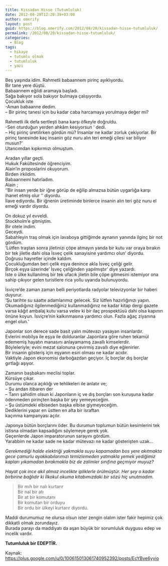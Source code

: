 ```yaml
---
title: Kıssadan Hisse (Tutumluluk)
date: 2012-08-20T12:20:39+03:00
author: omerify
layout: post
guid: https://blog.omerify.com/2012/08/20/kissadan-hisse-tutumluluk/
permalink: /2012/08/20/kissadan-hisse-tutumluluk/
categories:
  - Blog
tags:
  - hikaye
  - tutumlu olmak
  - tutumluluk
  - yazi
---
```


Beş yaşında idim. Rahmetli babaannem pirinç ayıklıyordu.  
Bir tane yere düştü.  
Babaannem eğildi aramaya başladı.  
Sağa bakıyor sola bakıyor bulmaya çalışıyordu.  
Çocukluk iste  
-Aman babaanne dedim.  
&#8211; Bir pirinç tanesi için bu kadar caba harcamaya yorulmaya değer mi?

Rahmetli ilk defa sertleşti bana karşı öfkeyle doğruldu.  
-Sen oturduğun yerden ahkâm kesiyorsun ‘ dedi.  
&#8211; Hiç pirinç üretilirken gördün mü? İnsanlar ne kadar zorluk çekiyorlar. Bir pirinç tanesinde kaç insanin göz nuru alın teri emeği çilesi var biliyor musun?’  
Utancımdan kıpkırmızı olmuştum.

Aradan yıllar geçti.  
Hukuk Fakültesinde öğrenciyim.  
Alain’in proposlarini okuyorum.  
Birden irkildim.  
Babaannemi hatırladım.  
Alain&nbsp;;  
‘’Bir insan yerde bir iğne görüp de eğilip almazsa bütün uygarlığa karşı ihanet etmiş olur ‘’ diyordu.  
İlave ediyordu. Bir iğnenin üretiminde binlerce insanin alın teri göz nuru el emeği vardır diyordu.

On dokuz yıl evveldi.  
Stockholm’e gitmiştim.  
Bir otele indim.  
Geceydi.  
Sabahleyin traş olmak için lavaboya gittiğimde aynanın yanında ilginç bir not gördüm.  
‘Lütfen traştan sonra jiletinizi çöpe atmayın yanda bir kutu var oraya bırakın bir tek jiletle dahi olsa İsveç çelik sanayisine yardımcı olun’ diyordu.  
Doğrusu hayretler içinde kaldım.  
Çocukluğumdan beri çelik eşya denince akla İsveç çeliği gelir.  
Birçok eşya üzerinde’ İsveç çeliğinden yapılmıştır’ diye yazardı.  
İste o ülke kullanılmış bir tek ufacık jiletin bile çöpe gitmesini istemiyor ona sahip çıkıyor gelen turistlere rica yollu uyarıda bulunuyordu.

İsviçre’de zaman zaman belli periyotlarda radyolar televizyonlar bir haberi duyurur.  
‘Şu tarihte su saatte adamlarımız gelecek. Siz lütfen hazırlığınızı yapın.  
Okumadığınız ilgilenmediğiniz kullanmadığınız ne kadar kitap dergi gazete varsa kâğıt ambalaj kutu varsa velev ki bir ilaç prospektüsü dahi olsa kapının önüne koyun. İsviçre’nin kalkınmasına yardımcı olun. Fazla ağaç ziyanına engel olun.’

Japonlar son derece sade basit yalın mütevazı yasayan insanlardır.  
Evlerini mobilya ile eşya ile dolduranlar Japonlara göre ruhen tekamül edememiş hayatın manasını anlayamamış zavallı kimselerdir.  
Böyleleriyle; evini mezat salonuna çevirmiş zavallı diye eğlenirler.  
Bir insanin gösteriş için eşyanın esiri olması ne kadar acıdır.  
Vaktiyle Japon ekonomisi darboğazdan geçiyor. İç borçlar dış borçlar gırtlağı aşıyor.

Zamanın başbakanı meclisi toplar.  
Kürsüye çıkar.  
Durumu olanca açıklığı ve tehlikeleri ile anlatır ve;  
&#8211; Şu andan itibaren der  
&#8211; Tanrı şahidim olsun ki Japonların iç ve dış borçları son kuruşuna kadar ödenmeden pirinçten başka bir şey yemeyeceğim.  
&#8211; Şu üstümdeki elbiseden başka elbise giymeyeceğim.  
Dediklerini yapar en üstten en alta bir israftan  
kaçınma kampanyası açılır.

Japonya bütün borçlarını öder. Bu durumun toplumun bütün kesimlerini tek istisna olmadan kapsadığını söylemeye gerek yok.  
Geçenlerde Japon imparatorunun sarayını gördüm.  
Yarabbim ne kadar sade ne kadar mütevazı ne kadar gösterişten uzak…

*Gerekmediği halde elektriği yakmakla suyu kapamadan bos yere akıtmakta gece çamurlu ayakkabılarımızı temizlemeden yatmakla yemek yediğimiz kapları yıkamadan bırakmakla biz de zalimler sınıfına geçmiyor muyuz?*

*Hayat çok ince akil almaz incelikte ipliklerle örülmüştür. Her şey o kadar birbirine bağlıdır ki İlkokul okuma kitabımızdaki bir sözü hiç unutmadım.*

<blockquote>
  <p>
    Bir mıh bir nalı kurtarır<br />Bir nal bir atı<br />Bir at bir komutanı<br />Bir komutan bir orduyu<br />Bir ordu bir ülkeyi kurtarır diyordu.
  </p>
</blockquote>

Maddi durumumuz ne olursa olsun ister zengin olalım ister fakir hepimiz çok dikkatli olmak zorundayız.  
Burada parayı da maddiyatı da aşan büyük bir sorumluluk duygusu edep ve incelik vardır.

**Tutumluluk bir EDEPTİR.**

Kaynak: <a href="https://plus.google.com/u/0/100615013061740952392/posts/EcYBve6yyio" target="_blank" rel="noreferrer noopener nofollow">https://plus.google.com/u/0/100615013061740952392/posts/EcYBve6yyio</a>